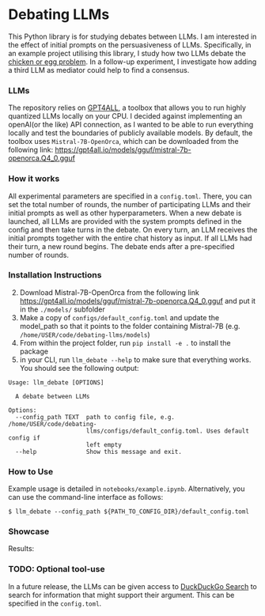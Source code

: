 # Debating LLMs
This Python library is for studying debates between LLMs. I am interested in the effect of initial prompts on the persuasiveness of LLMs. Specifically, in an example project utilising this library, I study how two LLMs debate the [chicken or egg problem](https://en.wikipedia.org/wiki/Chicken_or_the_egg). In a follow-up experiment, I investigate how adding a third LLM as mediator could help to find a consensus.


### LLMs
The repository relies on [GPT4ALL](https://github.com/nomic-ai/gpt4all), a toolbox that allows you to run highly quantized LLMs locally on your CPU. I decided against implementing an openAI(or the like) API connection, as I wanted to be able to run everything locally and test the boundaries of publicly available models. 
By default, the toolbox uses `Mistral-7B-OpenOrca`, which can be downloaded from the following link: https://gpt4all.io/models/gguf/mistral-7b-openorca.Q4_0.gguf 

### How it works
All experimental parameters are specified in a `config.toml`. There, you can set the total number of rounds, the number of participating LLMs and their initial prompts as well as other hyperparameters. When a new debate is launched, all LLMs are provided with the system prompts defined in the config and then take turns in the debate. On every turn, an LLM receives the initial prompts together with the entire chat history as input. If all LLMs had their turn, a new round begins. The debate ends after a pre-specified number of rounds.


### Installation Instructions

2. Download Mistral-7B-OpenOrca from the following link https://gpt4all.io/models/gguf/mistral-7b-openorca.Q4_0.gguf and put it in the `./models/` subfolder
3. Make a copy of `configs/default_config.toml` and update the model_path so that it points to the folder containing Mistral-7B (e.g. `/home/USER/code/debating-llms/models`)
4. From within the project folder,  run `pip install -e .` to install the package
5. in your CLI, run `llm_debate --help` to make sure that everything works. You should see the following output:

```
Usage: llm_debate [OPTIONS]

  A debate between LLMs

Options:
  --config_path TEXT  path to config file, e.g. /home/USER/code/debating-
                      llms/configs/default_config.toml. Uses default config if
                      left empty
  --help              Show this message and exit.
  ```

### How to Use
Example usage is detailed in `notebooks/example.ipynb`. Alternatively, you can use the command-line interface as follows:

```
$ llm_debate --config_path ${PATH_TO_CONFIG_DIR}/default_config.toml

```

### Showcase
Results:



### TODO: Optional tool-use
In a future release, the LLMs can be given access to [DuckDuckGo Search](https://duckduckgo.com/) to search for information that might support their argument. This can be specified in the `config.toml`.